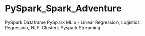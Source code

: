 # PySpark_Spark_Adventure

PySpark Dataframe
PySpark MLib - Linear Regression, Logistics Regression, NLP, Clusters
Pyspark Streaming
